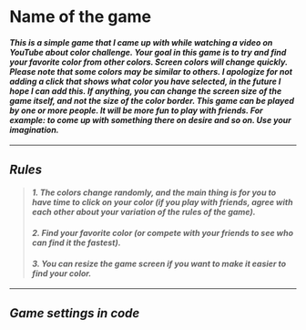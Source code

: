 # __Name of the game__
#### _This is a simple game that I came up with while watching a video on YouTube about color challenge. Your goal in this game is to try and find your favorite color from other colors. Screen colors will change quickly. Please note that some colors may be similar to others. I apologize for not adding a click that shows what color you have selected, in the future I hope I can add this. If anything, you can change the screen size of the game itself, and not the size of the color border. This game can be played by one or more people. It will be more fun to play with friends.  For example: to come up with something there on desire and so on. Use your imagination._
***

## ___Rules___
>#### _1. The colors change randomly, and the main thing is for you to have time to click on your color (if you play with friends, agree with each other about your variation of the rules of the game)._
>#### _2. Find your favorite color (or compete with your friends to see who can find it the fastest)._
>#### _3. You can resize the game screen if you want to make it easier to find your color._
***
## ___Game settings in code___
